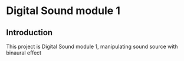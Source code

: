 
# Digital Sound module 1

## Introduction 
This project is Digital Sound module 1, manipulating sound source with binaural effect</br>
